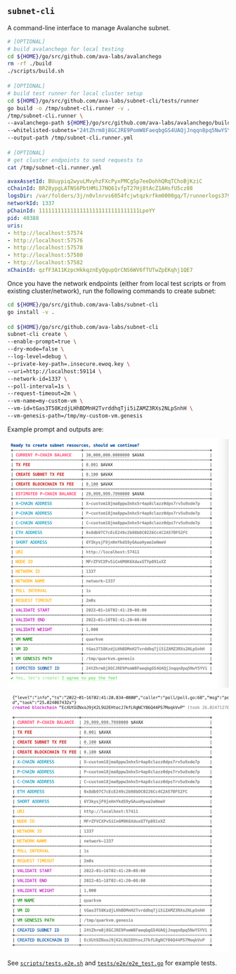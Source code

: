
## `subnet-cli`

A command-line interface to manage Avalanche subnet.

```bash
# [OPTIONAL]
# build avalanchego for local testing
cd ${HOME}/go/src/github.com/ava-labs/avalanchego
rm -rf ./build
./scripts/build.sh

# [OPTIONAL]
# build test runner for local cluster setup
cd ${HOME}/go/src/github.com/ava-labs/subnet-cli/tests/runner
go build -o /tmp/subnet-cli.runner -v .
/tmp/subnet-cli.runner \
--avalanchego-path ${HOME}/go/src/github.com/ava-labs/avalanchego/build/avalanchego \
--whitelisted-subnets="24tZhrm8j8GCJRE9PomW8FaeqbgGS4UAQjJnqqn8pq5NwYSYV1" \
--output-path /tmp/subnet-cli.runner.yml

# [OPTIONAL]
# get cluster endpoints to send requests to
cat /tmp/subnet-cli.runner.yml
```

```yaml
avaxAssetId: BUuypiq2wyuLMvyhzFXcPyxPMCgSp7eeDohhQRqTChoBjKziC
cChainId: BR28ypgLATNS6PbtHMiJ7NQ61vfpT27Hj8tAcZ1AHsfU5cz88
logsDir: /var/folders/3j/n0vlnrvs6054fcjwtqzkrfkm0000gq/T/runnerlogs3797544684
networkId: 1337
pChainId: 11111111111111111111111111111111LpoYY
pid: 40388
uris:
- http://localhost:57574
- http://localhost:57576
- http://localhost:57578
- http://localhost:57580
- http://localhost:57582
xChainId: qzfF3A11KzpcHkkqznEyQgupQrCNS6WV6fTUTwZpEKqhj1QE7
```

Once you have the network endpoints (either from local test scripts or from existing cluster/network), run the following commands to create subnet:

```bash
cd ${HOME}/go/src/github.com/ava-labs/subnet-cli
go install -v .

cd ${HOME}/go/src/github.com/ava-labs/subnet-cli
subnet-cli create \
--enable-prompt=true \
--dry-mode=false \
--log-level=debug \
--private-key-path=.insecure.ewoq.key \
--uri=http://localhost:59114 \
--network-id=1337 \
--poll-interval=1s \
--request-timeout=2m \
--vm-name=my-custom-vm \
--vm-id=tGas3T58KzdjLHhBDMnH2TvrddhqTji5iZAMZ3RXs2NLpSnhH \
--vm-genesis-path=/tmp/my-custom-vm.genesis
```

Example prompt and outputs are:

![table1](./img/table1.png)

![table2](./img/table2.png)

See [`scripts/tests.e2e.sh`](scripts/tests.e2e.sh) and [`tests/e2e/e2e_test.go`](tests/e2e/e2e_test.go) for example tests.

